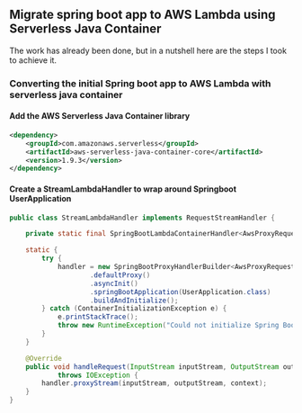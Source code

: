 ## Migrate spring boot app to AWS Lambda using Serverless Java Container

The work has already been done, but in a nutshell here are the steps I took to achieve it.

### Converting the initial Spring boot app to AWS Lambda with serverless java container
#### Add the AWS Serverless Java Container library

```xml
<dependency>
    <groupId>com.amazonaws.serverless</groupId>
    <artifactId>aws-serverless-java-container-core</artifactId>
    <version>1.9.3</version>
</dependency>
```

#### Create a StreamLambdaHandler to wrap around Springboot UserApplication

```java
public class StreamLambdaHandler implements RequestStreamHandler {

    private static final SpringBootLambdaContainerHandler<AwsProxyRequest, AwsProxyResponse> handler;

    static {
        try {
            handler = new SpringBootProxyHandlerBuilder<AwsProxyRequest>()
                    .defaultProxy()
                    .asyncInit()
                    .springBootApplication(UserApplication.class)
                    .buildAndInitialize();
        } catch (ContainerInitializationException e) {
            e.printStackTrace();
            throw new RuntimeException("Could not initialize Spring Boot application", e);
        }
    }

    @Override
    public void handleRequest(InputStream inputStream, OutputStream outputStream, Context context)
            throws IOException {
        handler.proxyStream(inputStream, outputStream, context);
    }
}
```
